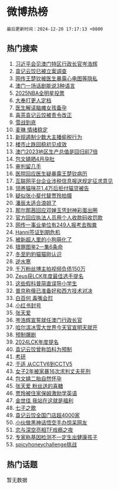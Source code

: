 # 微博热榜

`最后更新时间：2024-12-20 17:17:13 +0800`

## 热门搜索

1. [习近平会见澳门特区行政长官岑浩辉](https://m.weibo.cn/search?containerid=100103type%3D1%26t%3D10%26q%3D%23%E4%B9%A0%E8%BF%91%E5%B9%B3%E4%BC%9A%E8%A7%81%E6%BE%B3%E9%97%A8%E7%89%B9%E5%8C%BA%E8%A1%8C%E6%94%BF%E9%95%BF%E5%AE%98%E5%B2%91%E6%B5%A9%E8%BE%89%23&stream_entry_id=51&isnewpage=1&extparam=seat%3D1%26c_type%3D51%26q%3D%2523%25E4%25B9%25A0%25E8%25BF%2591%25E5%25B9%25B3%25E4%25BC%259A%25E8%25A7%2581%25E6%25BE%25B3%25E9%2597%25A8%25E7%2589%25B9%25E5%258C%25BA%25E8%25A1%258C%25E6%2594%25BF%25E9%2595%25BF%25E5%25AE%2598%25E5%25B2%2591%25E6%25B5%25A9%25E8%25BE%2589%2523%26pos%3D0%26dgr%3D0%26cate%3D10103%26filter_type%3Drealtimehot%26stream_entry_id%3D51%26display_time%3D1734686231%26pre_seqid%3D17346862318110233733149)
1. [袁记云饺已被立案调查](https://m.weibo.cn/search?containerid=100103type%3D1%26t%3D10%26q%3D%23%E8%A2%81%E8%AE%B0%E4%BA%91%E9%A5%BA%E5%B7%B2%E8%A2%AB%E7%AB%8B%E6%A1%88%E8%B0%83%E6%9F%A5%23&stream_entry_id=31&isnewpage=1&extparam=seat%3D1%26q%3D%2523%25E8%25A2%2581%25E8%25AE%25B0%25E4%25BA%2591%25E9%25A5%25BA%25E5%25B7%25B2%25E8%25A2%25AB%25E7%25AB%258B%25E6%25A1%2588%25E8%25B0%2583%25E6%259F%25A5%2523%26realpos%3D1%26flag%3D4%26filter_type%3Drealtimehot%26c_type%3D31%26pos%3D0%26cate%3D5001%26dgr%3D0%26band_rank%3D1%26lcate%3D5001%26stream_entry_id%3D31%26display_time%3D1734686231%26pre_seqid%3D17346862318110233733149)
1. [网传王楚钦被医生暴露心电图等隐私](https://m.weibo.cn/search?containerid=100103type%3D1%26t%3D10%26q%3D%23%E7%BD%91%E4%BC%A0%E7%8E%8B%E6%A5%9A%E9%92%A6%E8%A2%AB%E5%8C%BB%E7%94%9F%E6%9A%B4%E9%9C%B2%E5%BF%83%E7%94%B5%E5%9B%BE%E7%AD%89%E9%9A%90%E7%A7%81%23&stream_entry_id=31&isnewpage=1&extparam=seat%3D1%26q%3D%2523%25E7%25BD%2591%25E4%25BC%25A0%25E7%258E%258B%25E6%25A5%259A%25E9%2592%25A6%25E8%25A2%25AB%25E5%258C%25BB%25E7%2594%259F%25E6%259A%25B4%25E9%259C%25B2%25E5%25BF%2583%25E7%2594%25B5%25E5%259B%25BE%25E7%25AD%2589%25E9%259A%2590%25E7%25A7%2581%2523%26realpos%3D2%26flag%3D1%26filter_type%3Drealtimehot%26c_type%3D31%26pos%3D1%26cate%3D5001%26dgr%3D0%26band_rank%3D2%26lcate%3D5001%26stream_entry_id%3D31%26display_time%3D1734686231%26pre_seqid%3D17346862318110233733149)
1. [澳门一场话剧能说3种语言](https://m.weibo.cn/search?containerid=100103type%3D1%26t%3D10%26q%3D%23%E6%BE%B3%E9%97%A8%E4%B8%80%E5%9C%BA%E8%AF%9D%E5%89%A7%E8%83%BD%E8%AF%B43%E7%A7%8D%E8%AF%AD%E8%A8%80%23&stream_entry_id=31&isnewpage=1&extparam=seat%3D1%26q%3D%2523%25E6%25BE%25B3%25E9%2597%25A8%25E4%25B8%2580%25E5%259C%25BA%25E8%25AF%259D%25E5%2589%25A7%25E8%2583%25BD%25E8%25AF%25B43%25E7%25A7%258D%25E8%25AF%25AD%25E8%25A8%2580%2523%26realpos%3D3%26flag%3D1%26filter_type%3Drealtimehot%26c_type%3D31%26pos%3D2%26cate%3D5001%26dgr%3D0%26band_rank%3D3%26lcate%3D5001%26stream_entry_id%3D31%26display_time%3D1734686231%26pre_seqid%3D17346862318110233733149)
1. [2025NBA全明星投票](https://m.weibo.cn/search?containerid=100103type%3D1%26t%3D10%26q%3D%232025NBA%E5%85%A8%E6%98%8E%E6%98%9F%E6%8A%95%E7%A5%A8%23&stream_entry_id=31&isnewpage=1&extparam=seat%3D1%26q%3D%25232025NBA%25E5%2585%25A8%25E6%2598%258E%25E6%2598%259F%25E6%258A%2595%25E7%25A5%25A8%2523%26dgr%3D0%26adid%3D269232%26filter_type%3Drealtimehot%26c_type%3D31%26topic_ad%3D1%26cate%3D5001%26pos%3D3%26is_ad_pos%3D1%26band_rank%3D4%26lcate%3D5001%26stream_entry_id%3D31%26display_time%3D1734686231%26pre_seqid%3D17346862318110233733149)
1. [大奉打更人定档](https://m.weibo.cn/search?containerid=100103type%3D1%26t%3D10%26q%3D%E5%A4%A7%E5%A5%89%E6%89%93%E6%9B%B4%E4%BA%BA%E5%AE%9A%E6%A1%A3&stream_entry_id=31&isnewpage=1&extparam=seat%3D1%26q%3D%25E5%25A4%25A7%25E5%25A5%2589%25E6%2589%2593%25E6%259B%25B4%25E4%25BA%25BA%25E5%25AE%259A%25E6%25A1%25A3%26realpos%3D4%26flag%3D1%26filter_type%3Drealtimehot%26c_type%3D31%26pos%3D4%26cate%3D5001%26dgr%3D0%26band_rank%3D4%26lcate%3D5001%26stream_entry_id%3D31%26display_time%3D1734686231%26pre_seqid%3D17346862318110233733149)
1. [医生解读脑瘫女孩备孕](https://m.weibo.cn/search?containerid=100103type%3D1%26t%3D10%26q%3D%23%E5%8C%BB%E7%94%9F%E8%A7%A3%E8%AF%BB%E8%84%91%E7%98%AB%E5%A5%B3%E5%AD%A9%E5%A4%87%E5%AD%95%23&stream_entry_id=31&isnewpage=1&extparam=seat%3D1%26q%3D%2523%25E5%258C%25BB%25E7%2594%259F%25E8%25A7%25A3%25E8%25AF%25BB%25E8%2584%2591%25E7%2598%25AB%25E5%25A5%25B3%25E5%25AD%25A9%25E5%25A4%2587%25E5%25AD%2595%2523%26realpos%3D5%26flag%3D0%26filter_type%3Drealtimehot%26c_type%3D31%26pos%3D5%26cate%3D5001%26dgr%3D0%26band_rank%3D5%26lcate%3D5001%26stream_entry_id%3D31%26display_time%3D1734686231%26pre_seqid%3D17346862318110233733149)
1. [喜茶袁记云饺被责令改正](https://m.weibo.cn/search?containerid=100103type%3D1%26t%3D10%26q%3D%23%E5%96%9C%E8%8C%B6%E8%A2%81%E8%AE%B0%E4%BA%91%E9%A5%BA%E8%A2%AB%E8%B4%A3%E4%BB%A4%E6%94%B9%E6%AD%A3%23&stream_entry_id=31&isnewpage=1&extparam=seat%3D1%26q%3D%2523%25E5%2596%259C%25E8%258C%25B6%25E8%25A2%2581%25E8%25AE%25B0%25E4%25BA%2591%25E9%25A5%25BA%25E8%25A2%25AB%25E8%25B4%25A3%25E4%25BB%25A4%25E6%2594%25B9%25E6%25AD%25A3%2523%26realpos%3D6%26flag%3D0%26filter_type%3Drealtimehot%26c_type%3D31%26pos%3D6%26cate%3D5001%26dgr%3D0%26band_rank%3D6%26lcate%3D5001%26stream_entry_id%3D31%26display_time%3D1734686231%26pre_seqid%3D17346862318110233733149)
1. [雪战到底](https://m.weibo.cn/search?containerid=100103type%3D1%26t%3D10%26q%3D%23%E9%9B%AA%E6%88%98%E5%88%B0%E5%BA%95%23&stream_entry_id=31&isnewpage=1&extparam=seat%3D1%26q%3D%2523%25E9%259B%25AA%25E6%2588%2598%25E5%2588%25B0%25E5%25BA%2595%2523%26dgr%3D0%26adid%3D269218%26filter_type%3Drealtimehot%26c_type%3D31%26topic_ad%3D1%26cate%3D5001%26pos%3D7%26is_ad_pos%3D1%26band_rank%3D7%26lcate%3D5001%26stream_entry_id%3D31%26display_time%3D1734686231%26pre_seqid%3D17346862318110233733149)
1. [麦琳 情绪稳定](https://m.weibo.cn/search?containerid=100103type%3D1%26t%3D10%26q%3D%E9%BA%A6%E7%90%B3+%E6%83%85%E7%BB%AA%E7%A8%B3%E5%AE%9A&stream_entry_id=31&isnewpage=1&extparam=seat%3D1%26q%3D%25E9%25BA%25A6%25E7%2590%25B3%2520%25E6%2583%2585%25E7%25BB%25AA%25E7%25A8%25B3%25E5%25AE%259A%26realpos%3D7%26flag%3D1%26filter_type%3Drealtimehot%26c_type%3D31%26pos%3D8%26cate%3D5001%26dgr%3D0%26band_rank%3D7%26lcate%3D5001%26stream_entry_id%3D31%26display_time%3D1734686231%26pre_seqid%3D17346862318110233733149)
1. [新规遏制少数大主播偷税行为](https://m.weibo.cn/search?containerid=100103type%3D1%26t%3D10%26q%3D%23%E6%96%B0%E8%A7%84%E9%81%8F%E5%88%B6%E5%B0%91%E6%95%B0%E5%A4%A7%E4%B8%BB%E6%92%AD%E5%81%B7%E7%A8%8E%E8%A1%8C%E4%B8%BA%23&stream_entry_id=31&isnewpage=1&extparam=seat%3D1%26q%3D%2523%25E6%2596%25B0%25E8%25A7%2584%25E9%2581%258F%25E5%2588%25B6%25E5%25B0%2591%25E6%2595%25B0%25E5%25A4%25A7%25E4%25B8%25BB%25E6%2592%25AD%25E5%2581%25B7%25E7%25A8%258E%25E8%25A1%258C%25E4%25B8%25BA%2523%26realpos%3D8%26flag%3D1%26filter_type%3Drealtimehot%26c_type%3D31%26pos%3D9%26cate%3D5001%26dgr%3D0%26band_rank%3D8%26lcate%3D5001%26stream_entry_id%3D31%26display_time%3D1734686231%26pre_seqid%3D17346862318110233733149)
1. [楼市止跌回稳初见成效](https://m.weibo.cn/search?containerid=100103type%3D1%26t%3D10%26q%3D%23%E6%A5%BC%E5%B8%82%E6%AD%A2%E8%B7%8C%E5%9B%9E%E7%A8%B3%E5%88%9D%E8%A7%81%E6%88%90%E6%95%88%23&stream_entry_id=31&isnewpage=1&extparam=seat%3D1%26q%3D%2523%25E6%25A5%25BC%25E5%25B8%2582%25E6%25AD%25A2%25E8%25B7%258C%25E5%259B%259E%25E7%25A8%25B3%25E5%2588%259D%25E8%25A7%2581%25E6%2588%2590%25E6%2595%2588%2523%26realpos%3D9%26flag%3D1%26filter_type%3Drealtimehot%26c_type%3D31%26pos%3D10%26cate%3D5001%26dgr%3D0%26band_rank%3D9%26lcate%3D5001%26stream_entry_id%3D31%26display_time%3D1734686231%26pre_seqid%3D17346862318110233733149)
1. [澳门2023地区生产总值是回归前7倍](https://m.weibo.cn/search?containerid=100103type%3D1%26t%3D10%26q%3D%23%E6%BE%B3%E9%97%A82023%E5%9C%B0%E5%8C%BA%E7%94%9F%E4%BA%A7%E6%80%BB%E5%80%BC%E6%98%AF%E5%9B%9E%E5%BD%92%E5%89%8D7%E5%80%8D%23&stream_entry_id=31&isnewpage=1&extparam=seat%3D1%26q%3D%2523%25E6%25BE%25B3%25E9%2597%25A82023%25E5%259C%25B0%25E5%258C%25BA%25E7%2594%259F%25E4%25BA%25A7%25E6%2580%25BB%25E5%2580%25BC%25E6%2598%25AF%25E5%259B%259E%25E5%25BD%2592%25E5%2589%258D7%25E5%2580%258D%2523%26realpos%3D10%26flag%3D1%26filter_type%3Drealtimehot%26c_type%3D31%26pos%3D11%26cate%3D5001%26dgr%3D0%26band_rank%3D10%26lcate%3D5001%26stream_entry_id%3D31%26display_time%3D1734686231%26pre_seqid%3D17346862318110233733149)
1. [包文婧晒4月孕肚](https://m.weibo.cn/search?containerid=100103type%3D1%26t%3D10%26q%3D%23%E5%8C%85%E6%96%87%E5%A9%A7%E6%99%924%E6%9C%88%E5%AD%95%E8%82%9A%23&stream_entry_id=31&isnewpage=1&extparam=seat%3D1%26q%3D%2523%25E5%258C%2585%25E6%2596%2587%25E5%25A9%25A7%25E6%2599%25924%25E6%259C%2588%25E5%25AD%2595%25E8%2582%259A%2523%26realpos%3D11%26flag%3D1%26filter_type%3Drealtimehot%26c_type%3D31%26pos%3D12%26cate%3D5001%26dgr%3D0%26band_rank%3D11%26lcate%3D5001%26stream_entry_id%3D31%26display_time%3D1734686231%26pre_seqid%3D17346862318110233733149)
1. [审判留几手](https://m.weibo.cn/search?containerid=100103type%3D1%26t%3D10%26q%3D%E5%AE%A1%E5%88%A4%E7%95%99%E5%87%A0%E6%89%8B&stream_entry_id=31&isnewpage=1&extparam=seat%3D1%26q%3D%25E5%25AE%25A1%25E5%2588%25A4%25E7%2595%2599%25E5%2587%25A0%25E6%2589%258B%26realpos%3D12%26flag%3D0%26filter_type%3Drealtimehot%26c_type%3D31%26pos%3D13%26cate%3D5001%26dgr%3D0%26band_rank%3D12%26lcate%3D5001%26stream_entry_id%3D31%26display_time%3D1734686231%26pre_seqid%3D17346862318110233733149)
1. [医院回应医生疑暴露王楚钦病历](https://m.weibo.cn/search?containerid=100103type%3D1%26t%3D10%26q%3D%23%E5%8C%BB%E9%99%A2%E5%9B%9E%E5%BA%94%E5%8C%BB%E7%94%9F%E7%96%91%E6%9A%B4%E9%9C%B2%E7%8E%8B%E6%A5%9A%E9%92%A6%E7%97%85%E5%8E%86%23&stream_entry_id=31&isnewpage=1&extparam=seat%3D1%26q%3D%2523%25E5%258C%25BB%25E9%2599%25A2%25E5%259B%259E%25E5%25BA%2594%25E5%258C%25BB%25E7%2594%259F%25E7%2596%2591%25E6%259A%25B4%25E9%259C%25B2%25E7%258E%258B%25E6%25A5%259A%25E9%2592%25A6%25E7%2597%2585%25E5%258E%2586%2523%26realpos%3D13%26flag%3D1%26filter_type%3Drealtimehot%26c_type%3D31%26pos%3D14%26cate%3D5001%26dgr%3D0%26band_rank%3D13%26lcate%3D5001%26stream_entry_id%3D31%26display_time%3D1734686231%26pre_seqid%3D17346862318110233733149)
1. [互联网平台企业涉税信息报送规定征求意见](https://m.weibo.cn/search?containerid=100103type%3D1%26t%3D10%26q%3D%23%E4%BA%92%E8%81%94%E7%BD%91%E5%B9%B3%E5%8F%B0%E4%BC%81%E4%B8%9A%E6%B6%89%E7%A8%8E%E4%BF%A1%E6%81%AF%E6%8A%A5%E9%80%81%E8%A7%84%E5%AE%9A%E5%BE%81%E6%B1%82%E6%84%8F%E8%A7%81%23&stream_entry_id=31&isnewpage=1&extparam=seat%3D1%26q%3D%2523%25E4%25BA%2592%25E8%2581%2594%25E7%25BD%2591%25E5%25B9%25B3%25E5%258F%25B0%25E4%25BC%2581%25E4%25B8%259A%25E6%25B6%2589%25E7%25A8%258E%25E4%25BF%25A1%25E6%2581%25AF%25E6%258A%25A5%25E9%2580%2581%25E8%25A7%2584%25E5%25AE%259A%25E5%25BE%2581%25E6%25B1%2582%25E6%2584%258F%25E8%25A7%2581%2523%26realpos%3D14%26flag%3D1%26filter_type%3Drealtimehot%26c_type%3D31%26pos%3D15%26cate%3D5001%26dgr%3D0%26band_rank%3D14%26lcate%3D5001%26stream_entry_id%3D31%26display_time%3D1734686231%26pre_seqid%3D17346862318110233733149)
1. [领养猫咪花1.4万后拒付猫贷被告](https://m.weibo.cn/search?containerid=100103type%3D1%26t%3D10%26q%3D%23%E9%A2%86%E5%85%BB%E7%8C%AB%E5%92%AA%E8%8A%B11.4%E4%B8%87%E5%90%8E%E6%8B%92%E4%BB%98%E7%8C%AB%E8%B4%B7%E8%A2%AB%E5%91%8A%23&stream_entry_id=31&isnewpage=1&extparam=seat%3D1%26q%3D%2523%25E9%25A2%2586%25E5%2585%25BB%25E7%258C%25AB%25E5%2592%25AA%25E8%258A%25B11.4%25E4%25B8%2587%25E5%2590%258E%25E6%258B%2592%25E4%25BB%2598%25E7%258C%25AB%25E8%25B4%25B7%25E8%25A2%25AB%25E5%2591%258A%2523%26realpos%3D15%26flag%3D1%26filter_type%3Drealtimehot%26c_type%3D31%26pos%3D16%26cate%3D5001%26dgr%3D0%26band_rank%3D15%26lcate%3D5001%26stream_entry_id%3D31%26display_time%3D1734686231%26pre_seqid%3D17346862318110233733149)
1. [疑似张小斐代替贾玲拍摄](https://m.weibo.cn/search?containerid=100103type%3D1%26t%3D10%26q%3D%E7%96%91%E4%BC%BC%E5%BC%A0%E5%B0%8F%E6%96%90%E4%BB%A3%E6%9B%BF%E8%B4%BE%E7%8E%B2%E6%8B%8D%E6%91%84&stream_entry_id=31&isnewpage=1&extparam=seat%3D1%26q%3D%25E7%2596%2591%25E4%25BC%25BC%25E5%25BC%25A0%25E5%25B0%258F%25E6%2596%2590%25E4%25BB%25A3%25E6%259B%25BF%25E8%25B4%25BE%25E7%258E%25B2%25E6%258B%258D%25E6%2591%2584%26realpos%3D16%26flag%3D1%26filter_type%3Drealtimehot%26c_type%3D31%26pos%3D17%26cate%3D5001%26dgr%3D0%26band_rank%3D16%26lcate%3D5001%26stream_entry_id%3D31%26display_time%3D1734686231%26pre_seqid%3D17346862318110233733149)
1. [潘辰太适合浪姐了](https://m.weibo.cn/search?containerid=100103type%3D1%26t%3D10%26q%3D%E6%BD%98%E8%BE%B0%E5%A4%AA%E9%80%82%E5%90%88%E6%B5%AA%E5%A7%90%E4%BA%86&stream_entry_id=31&isnewpage=1&extparam=seat%3D1%26q%3D%25E6%25BD%2598%25E8%25BE%25B0%25E5%25A4%25AA%25E9%2580%2582%25E5%2590%2588%25E6%25B5%25AA%25E5%25A7%2590%25E4%25BA%2586%26realpos%3D17%26flag%3D1%26filter_type%3Drealtimehot%26c_type%3D31%26pos%3D18%26cate%3D5001%26dgr%3D0%26band_rank%3D17%26lcate%3D5001%26stream_entry_id%3D31%26display_time%3D1734686231%26pre_seqid%3D17346862318110233733149)
1. [那尔那茜回应邓婵玉凭封神彩蛋出圈](https://m.weibo.cn/search?containerid=100103type%3D1%26t%3D10%26q%3D%23%E9%82%A3%E5%B0%94%E9%82%A3%E8%8C%9C%E5%9B%9E%E5%BA%94%E9%82%93%E5%A9%B5%E7%8E%89%E5%87%AD%E5%B0%81%E7%A5%9E%E5%BD%A9%E8%9B%8B%E5%87%BA%E5%9C%88%23&stream_entry_id=31&isnewpage=1&extparam=seat%3D1%26q%3D%2523%25E9%2582%25A3%25E5%25B0%2594%25E9%2582%25A3%25E8%258C%259C%25E5%259B%259E%25E5%25BA%2594%25E9%2582%2593%25E5%25A9%25B5%25E7%258E%2589%25E5%2587%25AD%25E5%25B0%2581%25E7%25A5%259E%25E5%25BD%25A9%25E8%259B%258B%25E5%2587%25BA%25E5%259C%2588%2523%26realpos%3D18%26flag%3D1%26filter_type%3Drealtimehot%26c_type%3D31%26pos%3D19%26cate%3D5001%26dgr%3D0%26band_rank%3D18%26lcate%3D5001%26stream_entry_id%3D31%26display_time%3D1734686231%26pre_seqid%3D17346862318110233733149)
1. [官方回应执法人员用个人收款码收罚款](https://m.weibo.cn/search?containerid=100103type%3D1%26t%3D10%26q%3D%23%E5%AE%98%E6%96%B9%E5%9B%9E%E5%BA%94%E6%89%A7%E6%B3%95%E4%BA%BA%E5%91%98%E7%94%A8%E4%B8%AA%E4%BA%BA%E6%94%B6%E6%AC%BE%E7%A0%81%E6%94%B6%E7%BD%9A%E6%AC%BE%23&stream_entry_id=31&isnewpage=1&extparam=seat%3D1%26q%3D%2523%25E5%25AE%2598%25E6%2596%25B9%25E5%259B%259E%25E5%25BA%2594%25E6%2589%25A7%25E6%25B3%2595%25E4%25BA%25BA%25E5%2591%2598%25E7%2594%25A8%25E4%25B8%25AA%25E4%25BA%25BA%25E6%2594%25B6%25E6%25AC%25BE%25E7%25A0%2581%25E6%2594%25B6%25E7%25BD%259A%25E6%25AC%25BE%2523%26realpos%3D19%26flag%3D1%26filter_type%3Drealtimehot%26c_type%3D31%26pos%3D20%26cate%3D5001%26dgr%3D0%26band_rank%3D19%26lcate%3D5001%26stream_entry_id%3D31%26display_time%3D1734686231%26pre_seqid%3D17346862318110233733149)
1. [网传一事业单位有249人报考去掏粪](https://m.weibo.cn/search?containerid=100103type%3D1%26t%3D10%26q%3D%23%E7%BD%91%E4%BC%A0%E4%B8%80%E4%BA%8B%E4%B8%9A%E5%8D%95%E4%BD%8D%E6%9C%89249%E4%BA%BA%E6%8A%A5%E8%80%83%E5%8E%BB%E6%8E%8F%E7%B2%AA%23&stream_entry_id=31&isnewpage=1&extparam=seat%3D1%26q%3D%2523%25E7%25BD%2591%25E4%25BC%25A0%25E4%25B8%2580%25E4%25BA%258B%25E4%25B8%259A%25E5%258D%2595%25E4%25BD%258D%25E6%259C%2589249%25E4%25BA%25BA%25E6%258A%25A5%25E8%2580%2583%25E5%258E%25BB%25E6%258E%258F%25E7%25B2%25AA%2523%26realpos%3D20%26flag%3D0%26filter_type%3Drealtimehot%26c_type%3D31%26pos%3D21%26cate%3D5001%26dgr%3D0%26band_rank%3D20%26lcate%3D5001%26stream_entry_id%3D31%26display_time%3D1734686231%26pre_seqid%3D17346862318110233733149)
1. [Hanni签证到期危机](https://m.weibo.cn/search?containerid=100103type%3D1%26t%3D10%26q%3D%23Hanni%E7%AD%BE%E8%AF%81%E5%88%B0%E6%9C%9F%E5%8D%B1%E6%9C%BA%23&stream_entry_id=31&isnewpage=1&extparam=seat%3D1%26q%3D%2523Hanni%25E7%25AD%25BE%25E8%25AF%2581%25E5%2588%25B0%25E6%259C%259F%25E5%258D%25B1%25E6%259C%25BA%2523%26realpos%3D21%26flag%3D1%26filter_type%3Drealtimehot%26c_type%3D31%26pos%3D22%26cate%3D5001%26dgr%3D0%26band_rank%3D21%26lcate%3D5001%26stream_entry_id%3D31%26display_time%3D1734686231%26pre_seqid%3D17346862318110233733149)
1. [被新超人里的小狗萌化了](https://m.weibo.cn/search?containerid=100103type%3D1%26t%3D10%26q%3D%E8%A2%AB%E6%96%B0%E8%B6%85%E4%BA%BA%E9%87%8C%E7%9A%84%E5%B0%8F%E7%8B%97%E8%90%8C%E5%8C%96%E4%BA%86&stream_entry_id=31&isnewpage=1&extparam=seat%3D1%26q%3D%25E8%25A2%25AB%25E6%2596%25B0%25E8%25B6%2585%25E4%25BA%25BA%25E9%2587%258C%25E7%259A%2584%25E5%25B0%258F%25E7%258B%2597%25E8%2590%258C%25E5%258C%2596%25E4%25BA%2586%26realpos%3D22%26flag%3D1%26filter_type%3Drealtimehot%26c_type%3D31%26pos%3D23%26cate%3D5001%26dgr%3D0%26band_rank%3D22%26lcate%3D5001%26stream_entry_id%3D31%26display_time%3D1734686231%26pre_seqid%3D17346862318110233733149)
1. [猎罪图鉴2一集6条命](https://m.weibo.cn/search?containerid=100103type%3D1%26t%3D10%26q%3D%E7%8C%8E%E7%BD%AA%E5%9B%BE%E9%89%B42%E4%B8%80%E9%9B%866%E6%9D%A1%E5%91%BD&stream_entry_id=31&isnewpage=1&extparam=seat%3D1%26q%3D%25E7%258C%258E%25E7%25BD%25AA%25E5%259B%25BE%25E9%2589%25B42%25E4%25B8%2580%25E9%259B%25866%25E6%259D%25A1%25E5%2591%25BD%26realpos%3D23%26flag%3D0%26filter_type%3Drealtimehot%26c_type%3D31%26pos%3D24%26cate%3D5001%26dgr%3D0%26band_rank%3D23%26lcate%3D5001%26stream_entry_id%3D31%26display_time%3D1734686231%26pre_seqid%3D17346862318110233733149)
1. [冬至豹豹猫猫刚认识](https://m.weibo.cn/search?containerid=100103type%3D1%26t%3D10%26q%3D%E5%86%AC%E8%87%B3%E8%B1%B9%E8%B1%B9%E7%8C%AB%E7%8C%AB%E5%88%9A%E8%AE%A4%E8%AF%86&stream_entry_id=31&isnewpage=1&extparam=seat%3D1%26q%3D%25E5%2586%25AC%25E8%2587%25B3%25E8%25B1%25B9%25E8%25B1%25B9%25E7%258C%25AB%25E7%258C%25AB%25E5%2588%259A%25E8%25AE%25A4%25E8%25AF%2586%26realpos%3D24%26flag%3D1%26filter_type%3Drealtimehot%26c_type%3D31%26pos%3D25%26cate%3D5001%26dgr%3D0%26band_rank%3D24%26lcate%3D5001%26stream_entry_id%3D31%26display_time%3D1734686231%26pre_seqid%3D17346862318110233733149)
1. [逆水寒](https://m.weibo.cn/search?containerid=100103type%3D1%26t%3D10%26q%3D%E9%80%86%E6%B0%B4%E5%AF%92&stream_entry_id=31&isnewpage=1&extparam=seat%3D1%26q%3D%25E9%2580%2586%25E6%25B0%25B4%25E5%25AF%2592%26realpos%3D25%26flag%3D1%26filter_type%3Drealtimehot%26c_type%3D31%26pos%3D26%26cate%3D5001%26dgr%3D0%26band_rank%3D25%26lcate%3D5001%26stream_entry_id%3D31%26display_time%3D1734686231%26pre_seqid%3D17346862318110233733149)
1. [千万粉丝博主拍视频负债150万](https://m.weibo.cn/search?containerid=100103type%3D1%26t%3D10%26q%3D%E5%8D%83%E4%B8%87%E7%B2%89%E4%B8%9D%E5%8D%9A%E4%B8%BB%E6%8B%8D%E8%A7%86%E9%A2%91%E8%B4%9F%E5%80%BA150%E4%B8%87&stream_entry_id=31&isnewpage=1&extparam=seat%3D1%26q%3D%25E5%258D%2583%25E4%25B8%2587%25E7%25B2%2589%25E4%25B8%259D%25E5%258D%259A%25E4%25B8%25BB%25E6%258B%258D%25E8%25A7%2586%25E9%25A2%2591%25E8%25B4%259F%25E5%2580%25BA150%25E4%25B8%2587%26realpos%3D26%26flag%3D1%26filter_type%3Drealtimehot%26c_type%3D31%26pos%3D27%26cate%3D5001%26dgr%3D0%26band_rank%3D26%26lcate%3D5001%26stream_entry_id%3D31%26display_time%3D1734686231%26pre_seqid%3D17346862318110233733149)
1. [Zeus获LCK年度最佳选手提名](https://m.weibo.cn/search?containerid=100103type%3D1%26t%3D10%26q%3D%23Zeus%E8%8E%B7LCK%E5%B9%B4%E5%BA%A6%E6%9C%80%E4%BD%B3%E9%80%89%E6%89%8B%E6%8F%90%E5%90%8D%23&stream_entry_id=31&isnewpage=1&extparam=seat%3D1%26q%3D%2523Zeus%25E8%258E%25B7LCK%25E5%25B9%25B4%25E5%25BA%25A6%25E6%259C%2580%25E4%25BD%25B3%25E9%2580%2589%25E6%2589%258B%25E6%258F%2590%25E5%2590%258D%2523%26realpos%3D27%26flag%3D1%26filter_type%3Drealtimehot%26c_type%3D31%26pos%3D28%26cate%3D5001%26dgr%3D0%26band_rank%3D27%26lcate%3D5001%26stream_entry_id%3D31%26display_time%3D1734686231%26pre_seqid%3D17346862318110233733149)
1. [这些假科普简直误导小学生](https://m.weibo.cn/search?containerid=100103type%3D1%26t%3D10%26q%3D%23%E8%BF%99%E4%BA%9B%E5%81%87%E7%A7%91%E6%99%AE%E7%AE%80%E7%9B%B4%E8%AF%AF%E5%AF%BC%E5%B0%8F%E5%AD%A6%E7%94%9F%23&stream_entry_id=31&isnewpage=1&extparam=seat%3D1%26q%3D%2523%25E8%25BF%2599%25E4%25BA%259B%25E5%2581%2587%25E7%25A7%2591%25E6%2599%25AE%25E7%25AE%2580%25E7%259B%25B4%25E8%25AF%25AF%25E5%25AF%25BC%25E5%25B0%258F%25E5%25AD%25A6%25E7%2594%259F%2523%26realpos%3D28%26flag%3D1%26filter_type%3Drealtimehot%26c_type%3D31%26pos%3D29%26cate%3D5001%26dgr%3D0%26band_rank%3D28%26lcate%3D5001%26stream_entry_id%3D31%26display_time%3D1734686231%26pre_seqid%3D17346862318110233733149)
1. [普京称俄已准备好和西方技术对决](https://m.weibo.cn/search?containerid=100103type%3D1%26t%3D10%26q%3D%23%E6%99%AE%E4%BA%AC%E7%A7%B0%E4%BF%84%E5%B7%B2%E5%87%86%E5%A4%87%E5%A5%BD%E5%92%8C%E8%A5%BF%E6%96%B9%E6%8A%80%E6%9C%AF%E5%AF%B9%E5%86%B3%23&stream_entry_id=31&isnewpage=1&extparam=seat%3D1%26q%3D%2523%25E6%2599%25AE%25E4%25BA%25AC%25E7%25A7%25B0%25E4%25BF%2584%25E5%25B7%25B2%25E5%2587%2586%25E5%25A4%2587%25E5%25A5%25BD%25E5%2592%258C%25E8%25A5%25BF%25E6%2596%25B9%25E6%258A%2580%25E6%259C%25AF%25E5%25AF%25B9%25E5%2586%25B3%2523%26realpos%3D29%26flag%3D1%26filter_type%3Drealtimehot%26c_type%3D31%26pos%3D30%26cate%3D5001%26dgr%3D0%26band_rank%3D29%26lcate%3D5001%26stream_entry_id%3D31%26display_time%3D1734686231%26pre_seqid%3D17346862318110233733149)
1. [白百何 毒嘴会怼](https://m.weibo.cn/search?containerid=100103type%3D1%26t%3D10%26q%3D%E7%99%BD%E7%99%BE%E4%BD%95+%E6%AF%92%E5%98%B4%E4%BC%9A%E6%80%BC&stream_entry_id=31&isnewpage=1&extparam=seat%3D1%26q%3D%25E7%2599%25BD%25E7%2599%25BE%25E4%25BD%2595%2520%25E6%25AF%2592%25E5%2598%25B4%25E4%25BC%259A%25E6%2580%25BC%26realpos%3D30%26flag%3D1%26filter_type%3Drealtimehot%26c_type%3D31%26pos%3D31%26cate%3D5001%26dgr%3D0%26band_rank%3D30%26lcate%3D5001%26stream_entry_id%3D31%26display_time%3D1734686231%26pre_seqid%3D17346862318110233733149)
1. [小红书封号](https://m.weibo.cn/search?containerid=100103type%3D1%26t%3D10%26q%3D%23%E5%B0%8F%E7%BA%A2%E4%B9%A6%E5%B0%81%E5%8F%B7%23&stream_entry_id=31&isnewpage=1&extparam=seat%3D1%26q%3D%2523%25E5%25B0%258F%25E7%25BA%25A2%25E4%25B9%25A6%25E5%25B0%2581%25E5%258F%25B7%2523%26realpos%3D31%26flag%3D0%26filter_type%3Drealtimehot%26c_type%3D31%26pos%3D32%26cate%3D5001%26dgr%3D0%26band_rank%3D31%26lcate%3D5001%26stream_entry_id%3D31%26display_time%3D1734686231%26pre_seqid%3D17346862318110233733149)
1. [张天爱](https://m.weibo.cn/search?containerid=100103type%3D1%26t%3D10%26q%3D%E5%BC%A0%E5%A4%A9%E7%88%B1&stream_entry_id=31&isnewpage=1&extparam=seat%3D1%26q%3D%25E5%25BC%25A0%25E5%25A4%25A9%25E7%2588%25B1%26realpos%3D32%26flag%3D1%26filter_type%3Drealtimehot%26c_type%3D31%26pos%3D33%26cate%3D5001%26dgr%3D0%26band_rank%3D32%26lcate%3D5001%26stream_entry_id%3D31%26display_time%3D1734686231%26pre_seqid%3D17346862318110233733149)
1. [岑浩辉宣誓就任澳门行政长官](https://m.weibo.cn/search?containerid=100103type%3D1%26t%3D10%26q%3D%23%E5%B2%91%E6%B5%A9%E8%BE%89%E5%AE%A3%E8%AA%93%E5%B0%B1%E4%BB%BB%E6%BE%B3%E9%97%A8%E8%A1%8C%E6%94%BF%E9%95%BF%E5%AE%98%23&stream_entry_id=31&isnewpage=1&extparam=seat%3D1%26q%3D%2523%25E5%25B2%2591%25E6%25B5%25A9%25E8%25BE%2589%25E5%25AE%25A3%25E8%25AA%2593%25E5%25B0%25B1%25E4%25BB%25BB%25E6%25BE%25B3%25E9%2597%25A8%25E8%25A1%258C%25E6%2594%25BF%25E9%2595%25BF%25E5%25AE%2598%2523%26realpos%3D33%26flag%3D0%26filter_type%3Drealtimehot%26c_type%3D31%26pos%3D34%26cate%3D5001%26dgr%3D0%26band_rank%3D33%26lcate%3D5001%26stream_entry_id%3D31%26display_time%3D1734686231%26pre_seqid%3D17346862318110233733149)
1. [哈尔滨冰雪大世界今天官宣明天就开](https://m.weibo.cn/search?containerid=100103type%3D1%26t%3D10%26q%3D%23%E5%93%88%E5%B0%94%E6%BB%A8%E5%86%B0%E9%9B%AA%E5%A4%A7%E4%B8%96%E7%95%8C%E4%BB%8A%E5%A4%A9%E5%AE%98%E5%AE%A3%E6%98%8E%E5%A4%A9%E5%B0%B1%E5%BC%80%23&stream_entry_id=31&isnewpage=1&extparam=seat%3D1%26q%3D%2523%25E5%2593%2588%25E5%25B0%2594%25E6%25BB%25A8%25E5%2586%25B0%25E9%259B%25AA%25E5%25A4%25A7%25E4%25B8%2596%25E7%2595%258C%25E4%25BB%258A%25E5%25A4%25A9%25E5%25AE%2598%25E5%25AE%25A3%25E6%2598%258E%25E5%25A4%25A9%25E5%25B0%25B1%25E5%25BC%2580%2523%26realpos%3D34%26flag%3D1%26filter_type%3Drealtimehot%26c_type%3D31%26pos%3D35%26cate%3D5001%26dgr%3D0%26band_rank%3D34%26lcate%3D5001%26stream_entry_id%3D31%26display_time%3D1734686231%26pre_seqid%3D17346862318110233733149)
1. [预制爆剧](https://m.weibo.cn/search?containerid=100103type%3D1%26t%3D10%26q%3D%23%E9%A2%84%E5%88%B6%E7%88%86%E5%89%A7%23&stream_entry_id=31&isnewpage=1&extparam=seat%3D1%26q%3D%2523%25E9%25A2%2584%25E5%2588%25B6%25E7%2588%2586%25E5%2589%25A7%2523%26realpos%3D35%26flag%3D0%26filter_type%3Drealtimehot%26c_type%3D31%26pos%3D36%26cate%3D5001%26dgr%3D0%26band_rank%3D35%26lcate%3D5001%26stream_entry_id%3D31%26display_time%3D1734686231%26pre_seqid%3D17346862318110233733149)
1. [2024LCK年度提名](https://m.weibo.cn/search?containerid=100103type%3D1%26t%3D10%26q%3D%232024LCK%E5%B9%B4%E5%BA%A6%E6%8F%90%E5%90%8D%23&stream_entry_id=31&isnewpage=1&extparam=seat%3D1%26q%3D%25232024LCK%25E5%25B9%25B4%25E5%25BA%25A6%25E6%258F%2590%25E5%2590%258D%2523%26realpos%3D36%26flag%3D1%26filter_type%3Drealtimehot%26c_type%3D31%26pos%3D37%26cate%3D5001%26dgr%3D0%26band_rank%3D36%26lcate%3D5001%26stream_entry_id%3D31%26display_time%3D1734686231%26pre_seqid%3D17346862318110233733149)
1. [袁记云饺曾称馅料为预制](https://m.weibo.cn/search?containerid=100103type%3D1%26t%3D10%26q%3D%23%E8%A2%81%E8%AE%B0%E4%BA%91%E9%A5%BA%E6%9B%BE%E7%A7%B0%E9%A6%85%E6%96%99%E4%B8%BA%E9%A2%84%E5%88%B6%23&stream_entry_id=31&isnewpage=1&extparam=seat%3D1%26q%3D%2523%25E8%25A2%2581%25E8%25AE%25B0%25E4%25BA%2591%25E9%25A5%25BA%25E6%259B%25BE%25E7%25A7%25B0%25E9%25A6%2585%25E6%2596%2599%25E4%25B8%25BA%25E9%25A2%2584%25E5%2588%25B6%2523%26realpos%3D37%26flag%3D0%26filter_type%3Drealtimehot%26c_type%3D31%26pos%3D38%26cate%3D5001%26dgr%3D0%26band_rank%3D37%26lcate%3D5001%26stream_entry_id%3D31%26display_time%3D1734686231%26pre_seqid%3D17346862318110233733149)
1. [考研](https://m.weibo.cn/search?containerid=100103type%3D1%26t%3D10%26q%3D%E8%80%83%E7%A0%94&stream_entry_id=31&isnewpage=1&extparam=seat%3D1%26q%3D%25E8%2580%2583%25E7%25A0%2594%26realpos%3D38%26flag%3D1%26filter_type%3Drealtimehot%26c_type%3D31%26pos%3D39%26cate%3D5001%26dgr%3D0%26band_rank%3D38%26lcate%3D5001%26stream_entry_id%3D31%26display_time%3D1734686231%26pre_seqid%3D17346862318110233733149)
1. [于适 从CCTV6到CCTV5](https://m.weibo.cn/search?containerid=100103type%3D1%26t%3D10%26q%3D%E4%BA%8E%E9%80%82+%E4%BB%8ECCTV6%E5%88%B0CCTV5&stream_entry_id=31&isnewpage=1&extparam=seat%3D1%26q%3D%25E4%25BA%258E%25E9%2580%2582%2520%25E4%25BB%258ECCTV6%25E5%2588%25B0CCTV5%26realpos%3D39%26flag%3D1%26filter_type%3Drealtimehot%26c_type%3D31%26pos%3D40%26cate%3D5001%26dgr%3D0%26band_rank%3D39%26lcate%3D5001%26stream_entry_id%3D31%26display_time%3D1734686231%26pre_seqid%3D17346862318110233733149)
1. [女子2年被家暴16次求判丈夫死刑](https://m.weibo.cn/search?containerid=100103type%3D1%26t%3D10%26q%3D%23%E5%A5%B3%E5%AD%902%E5%B9%B4%E8%A2%AB%E5%AE%B6%E6%9A%B416%E6%AC%A1%E6%B1%82%E5%88%A4%E4%B8%88%E5%A4%AB%E6%AD%BB%E5%88%91%23&stream_entry_id=31&isnewpage=1&extparam=seat%3D1%26q%3D%2523%25E5%25A5%25B3%25E5%25AD%25902%25E5%25B9%25B4%25E8%25A2%25AB%25E5%25AE%25B6%25E6%259A%25B416%25E6%25AC%25A1%25E6%25B1%2582%25E5%2588%25A4%25E4%25B8%2588%25E5%25A4%25AB%25E6%25AD%25BB%25E5%2588%2591%2523%26realpos%3D40%26flag%3D1%26filter_type%3Drealtimehot%26c_type%3D31%26pos%3D41%26cate%3D5001%26dgr%3D0%26band_rank%3D40%26lcate%3D5001%26stream_entry_id%3D31%26display_time%3D1734686231%26pre_seqid%3D17346862318110233733149)
1. [包文婧二胎自然怀孕](https://m.weibo.cn/search?containerid=100103type%3D1%26t%3D10%26q%3D%23%E5%8C%85%E6%96%87%E5%A9%A7%E4%BA%8C%E8%83%8E%E8%87%AA%E7%84%B6%E6%80%80%E5%AD%95%23&stream_entry_id=31&isnewpage=1&extparam=seat%3D1%26q%3D%2523%25E5%258C%2585%25E6%2596%2587%25E5%25A9%25A7%25E4%25BA%258C%25E8%2583%258E%25E8%2587%25AA%25E7%2584%25B6%25E6%2580%2580%25E5%25AD%2595%2523%26realpos%3D41%26flag%3D1%26filter_type%3Drealtimehot%26c_type%3D31%26pos%3D42%26cate%3D5001%26dgr%3D0%26band_rank%3D41%26lcate%3D5001%26stream_entry_id%3D31%26display_time%3D1734686231%26pre_seqid%3D17346862318110233733149)
1. [张天爱 粉丝送的喜糖](https://m.weibo.cn/search?containerid=100103type%3D1%26t%3D10%26q%3D%E5%BC%A0%E5%A4%A9%E7%88%B1+%E7%B2%89%E4%B8%9D%E9%80%81%E7%9A%84%E5%96%9C%E7%B3%96&stream_entry_id=31&isnewpage=1&extparam=seat%3D1%26q%3D%25E5%25BC%25A0%25E5%25A4%25A9%25E7%2588%25B1%2520%25E7%25B2%2589%25E4%25B8%259D%25E9%2580%2581%25E7%259A%2584%25E5%2596%259C%25E7%25B3%2596%26realpos%3D42%26flag%3D1%26filter_type%3Drealtimehot%26c_type%3D31%26pos%3D43%26cate%3D5001%26dgr%3D0%26band_rank%3D42%26lcate%3D5001%26stream_entry_id%3D31%26display_time%3D1734686231%26pre_seqid%3D17346862318110233733149)
1. [贾玲被住家保姆激励学英语](https://m.weibo.cn/search?containerid=100103type%3D1%26t%3D10%26q%3D%23%E8%B4%BE%E7%8E%B2%E8%A2%AB%E4%BD%8F%E5%AE%B6%E4%BF%9D%E5%A7%86%E6%BF%80%E5%8A%B1%E5%AD%A6%E8%8B%B1%E8%AF%AD%23&stream_entry_id=31&isnewpage=1&extparam=seat%3D1%26q%3D%2523%25E8%25B4%25BE%25E7%258E%25B2%25E8%25A2%25AB%25E4%25BD%258F%25E5%25AE%25B6%25E4%25BF%259D%25E5%25A7%2586%25E6%25BF%2580%25E5%258A%25B1%25E5%25AD%25A6%25E8%258B%25B1%25E8%25AF%25AD%2523%26realpos%3D43%26flag%3D1%26filter_type%3Drealtimehot%26c_type%3D31%26pos%3D44%26cate%3D5001%26dgr%3D0%26band_rank%3D43%26lcate%3D5001%26stream_entry_id%3D31%26display_time%3D1734686231%26pre_seqid%3D17346862318110233733149)
1. [金世佳 我站在这就是福利](https://m.weibo.cn/search?containerid=100103type%3D1%26t%3D10%26q%3D%E9%87%91%E4%B8%96%E4%BD%B3+%E6%88%91%E7%AB%99%E5%9C%A8%E8%BF%99%E5%B0%B1%E6%98%AF%E7%A6%8F%E5%88%A9&stream_entry_id=31&isnewpage=1&extparam=seat%3D1%26q%3D%25E9%2587%2591%25E4%25B8%2596%25E4%25BD%25B3%2520%25E6%2588%2591%25E7%25AB%2599%25E5%259C%25A8%25E8%25BF%2599%25E5%25B0%25B1%25E6%2598%25AF%25E7%25A6%258F%25E5%2588%25A9%26realpos%3D44%26flag%3D1%26filter_type%3Drealtimehot%26c_type%3D31%26pos%3D45%26cate%3D5001%26dgr%3D0%26band_rank%3D44%26lcate%3D5001%26stream_entry_id%3D31%26display_time%3D1734686231%26pre_seqid%3D17346862318110233733149)
1. [七子之歌](https://m.weibo.cn/search?containerid=100103type%3D1%26t%3D10%26q%3D%23%E4%B8%83%E5%AD%90%E4%B9%8B%E6%AD%8C%23&stream_entry_id=31&isnewpage=1&extparam=seat%3D1%26q%3D%2523%25E4%25B8%2583%25E5%25AD%2590%25E4%25B9%258B%25E6%25AD%258C%2523%26realpos%3D45%26flag%3D0%26filter_type%3Drealtimehot%26c_type%3D31%26pos%3D46%26cate%3D5001%26dgr%3D0%26band_rank%3D45%26lcate%3D5001%26stream_entry_id%3D31%26display_time%3D1734686231%26pre_seqid%3D17346862318110233733149)
1. [袁记云饺全国门店超4000家](https://m.weibo.cn/search?containerid=100103type%3D1%26t%3D10%26q%3D%23%E8%A2%81%E8%AE%B0%E4%BA%91%E9%A5%BA%E5%85%A8%E5%9B%BD%E9%97%A8%E5%BA%97%E8%B6%854000%E5%AE%B6%23&stream_entry_id=31&isnewpage=1&extparam=seat%3D1%26q%3D%2523%25E8%25A2%2581%25E8%25AE%25B0%25E4%25BA%2591%25E9%25A5%25BA%25E5%2585%25A8%25E5%259B%25BD%25E9%2597%25A8%25E5%25BA%2597%25E8%25B6%25854000%25E5%25AE%25B6%2523%26realpos%3D46%26flag%3D0%26filter_type%3Drealtimehot%26c_type%3D31%26pos%3D47%26cate%3D5001%26dgr%3D0%26band_rank%3D46%26lcate%3D5001%26stream_entry_id%3D31%26display_time%3D1734686231%26pre_seqid%3D17346862318110233733149)
1. [小伙做黑神话悟空手办惊呆网友](https://m.weibo.cn/search?containerid=100103type%3D1%26t%3D10%26q%3D%23%E5%B0%8F%E4%BC%99%E5%81%9A%E9%BB%91%E7%A5%9E%E8%AF%9D%E6%82%9F%E7%A9%BA%E6%89%8B%E5%8A%9E%E6%83%8A%E5%91%86%E7%BD%91%E5%8F%8B%23&stream_entry_id=31&isnewpage=1&extparam=seat%3D1%26q%3D%2523%25E5%25B0%258F%25E4%25BC%2599%25E5%2581%259A%25E9%25BB%2591%25E7%25A5%259E%25E8%25AF%259D%25E6%2582%259F%25E7%25A9%25BA%25E6%2589%258B%25E5%258A%259E%25E6%2583%258A%25E5%2591%2586%25E7%25BD%2591%25E5%258F%258B%2523%26realpos%3D47%26flag%3D1%26filter_type%3Drealtimehot%26c_type%3D31%26pos%3D48%26cate%3D5001%26dgr%3D0%26band_rank%3D47%26lcate%3D5001%26stream_entry_id%3D31%26display_time%3D1734686231%26pre_seqid%3D17346862318110233733149)
1. [恋与深空亮相TF戏瘾之夜](https://m.weibo.cn/search?containerid=100103type%3D1%26t%3D10%26q%3D%23%E6%81%8B%E4%B8%8E%E6%B7%B1%E7%A9%BA%E4%BA%AE%E7%9B%B8TF%E6%88%8F%E7%98%BE%E4%B9%8B%E5%A4%9C%23&stream_entry_id=31&isnewpage=1&extparam=seat%3D1%26q%3D%2523%25E6%2581%258B%25E4%25B8%258E%25E6%25B7%25B1%25E7%25A9%25BA%25E4%25BA%25AE%25E7%259B%25B8TF%25E6%2588%258F%25E7%2598%25BE%25E4%25B9%258B%25E5%25A4%259C%2523%26realpos%3D48%26flag%3D1%26filter_type%3Drealtimehot%26c_type%3D31%26pos%3D49%26cate%3D5001%26dgr%3D0%26band_rank%3D48%26lcate%3D5001%26stream_entry_id%3D31%26display_time%3D1734686231%26pre_seqid%3D17346862318110233733149)
1. [专家称基因检测不一定生出健康孩子](https://m.weibo.cn/search?containerid=100103type%3D1%26t%3D10%26q%3D%23%E4%B8%93%E5%AE%B6%E7%A7%B0%E5%9F%BA%E5%9B%A0%E6%A3%80%E6%B5%8B%E4%B8%8D%E4%B8%80%E5%AE%9A%E7%94%9F%E5%87%BA%E5%81%A5%E5%BA%B7%E5%AD%A9%E5%AD%90%23&stream_entry_id=31&isnewpage=1&extparam=seat%3D1%26q%3D%2523%25E4%25B8%2593%25E5%25AE%25B6%25E7%25A7%25B0%25E5%259F%25BA%25E5%259B%25A0%25E6%25A3%2580%25E6%25B5%258B%25E4%25B8%258D%25E4%25B8%2580%25E5%25AE%259A%25E7%2594%259F%25E5%2587%25BA%25E5%2581%25A5%25E5%25BA%25B7%25E5%25AD%25A9%25E5%25AD%2590%2523%26realpos%3D49%26flag%3D1%26filter_type%3Drealtimehot%26c_type%3D31%26pos%3D50%26cate%3D5001%26dgr%3D0%26band_rank%3D49%26lcate%3D5001%26stream_entry_id%3D31%26display_time%3D1734686231%26pre_seqid%3D17346862318110233733149)
1. [spicyhoneychallenge挑战](https://m.weibo.cn/search?containerid=100103type%3D1%26t%3D10%26q%3D%23spicyhoneychallenge%E6%8C%91%E6%88%98%23&stream_entry_id=31&isnewpage=1&extparam=seat%3D1%26q%3D%2523spicyhoneychallenge%25E6%258C%2591%25E6%2588%2598%2523%26realpos%3D50%26flag%3D1%26filter_type%3Drealtimehot%26c_type%3D31%26pos%3D51%26cate%3D5001%26dgr%3D0%26band_rank%3D50%26lcate%3D5001%26stream_entry_id%3D31%26display_time%3D1734686231%26pre_seqid%3D17346862318110233733149)

## 热门话题

暂无数据
